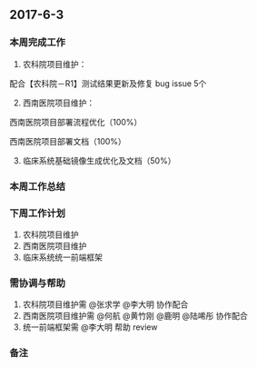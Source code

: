 ## 2017-6-3

### 本周完成工作

1. 农科院项目维护：

  配合【农科院－R1】测试结果更新及修复 bug issue 5个

2. 西南医院项目维护：

  西南医院项目部署流程优化（100%）

  西南医院项目部署文档（100%）

3. 临床系统基础镜像生成优化及文档（50%）

### 本周工作总结

### 下周工作计划

1. 农科院项目维护
2. 西南医院项目维护
3. 临床系统统一前端框架

### 需协调与帮助

1. 农科院项目维护需 @张求学 @李大明 协作配合
2. 西南医院项目维护需 @何航 @黄竹刚 @鹿明 @陆唏彤 协作配合
3. 统一前端框架需 @李大明 帮助 review

### 备注
